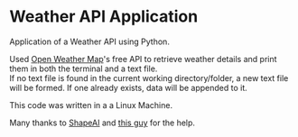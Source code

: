 # Weather API Application  
Application of a Weather API using Python.

Used [Open Weather Map](https://openweathermap.org/)'s free API to retrieve weather details and print them in both the terminal and a text file.  
If no text file is found in the current working directory/folder, a new text file will be formed. If one already exists, data will be appended to it.  

This code was written in a a Linux Machine.

Many thanks to [ShapeAI](https://www.youtube.com/channel/UCTUvDLTW9meuDXWcbmISPdA) and [this guy](https://github.com/harshakshit) for the help.
